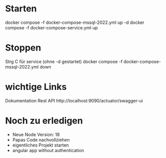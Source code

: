 # Starten
docker compose -f docker-compose-mssql-2022.yml up -d
docker compose -f docker-compose-service.yml up

# Stoppen
 Strg C für service (ohne -d gestartet)
docker compose -f docker-compose-mssql-2022.yml down

# wichtige Links
Dokumentation Rest API http://localhost:9090/actuator/swagger-ui

# Noch zu erledigen

* Neue Node Version: 18
* Papas Code nachvollziehen
* eigentliches Projekt starten
* angular app without authentication

